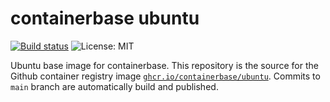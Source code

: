 # containerbase ubuntu

[![Build status](https://github.com/containerbase/ubuntu/actions/workflows/build.yml/badge.svg)](https://github.com/containerbase/ubuntu/actions/workflows/build.yml?query=branch%3Amain)
![License: MIT](https://img.shields.io/github/license/containerbase/ubuntu)

Ubuntu base image for containerbase.
This repository is the source for the Github container registry image [`ghcr.io/containerbase/ubuntu`](https://github.com/containerbase/ubuntu/pkgs/container/ubuntu).
Commits to `main` branch are automatically build and published.
